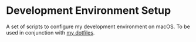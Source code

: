 # Development Environment Setup
A set of scripts to configure my development environment on macOS. To be used in conjunction with [my dotfiles](https://github.com/dkav/dotfiles).
